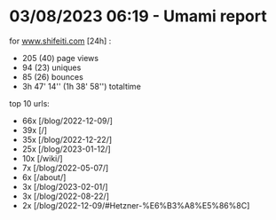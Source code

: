 # 03/08/2023 06:19 - Umami report
for www.shifeiti.com [24h] :

 - 205 (40) page views
 - 94 (23) uniques
 - 85 (26) bounces
 - 3h 47' 14'' (1h 38' 58'') totaltime


top 10 urls:
 - 66x [/blog/2022-12-09/]
 - 39x [/]
 - 35x [/blog/2022-12-22/]
 - 25x [/blog/2023-01-12/]
 - 10x [/wiki/]
 - 7x [/blog/2022-05-07/]
 - 6x [/about/]
 - 3x [/blog/2023-02-01/]
 - 3x [/blog/2022-08-22/]
 - 2x [/blog/2022-12-09/#Hetzner-%E6%B3%A8%E5%86%8C]


